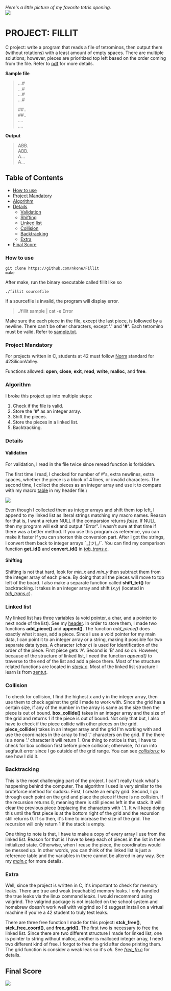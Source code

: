 *Here's a little picture of my favorite tetris opening.*\
![](images/DT_canon.png)
# PROJECT: FILLIT
C project: write a program that reads a file of tetrominos, then output them (without rotations) with a least amount of empty spaces. There are multiple solutions; however, pieces are prioritized top left based on the order coming from the file. Refer to [pdf][pdf] for more details.

[pdf]:https://github.com/nkone/Fillit/blob/master/fillit.pdf

**Sample file**
>.\.\.#\
>.\.\.#\
>.\.\.#\
>.\.\.#
>
>\##.\.\
>\##.\.\
>.\.\.\.\
>.\.\.\.

**Output**
>ABB\.\
>ABB\.\
>A.\.\.\
>A.\.\.

## Table of Contents
<!--ts-->
* [How to use](#how-to-use)
* [Project Mandatory](#project-mandatory)
* [Algorithm](#algorithm)
* [Details](#details)
  * [Validation](#validation)
  * [Shifting](#shifting)
  * [Linked list](#linked-list)
  * [Collision](#collision)
  * [Backtracking](#backtracking)
  * [Extra](#extra)
* [Final Score](#final-score)
<!--te-->

### How to use
```
git clone https://github.com/nkone/Fillit
make
```
After make, run the binary executable called fillit like so
```
./fillit sourcefile
```
If a sourcefile is invalid, the program will display error.

>./fillit sample | cat -e
>Error

Make sure the each piece in the file, except the last piece, is followed by a newline. There can't be other characters, except **'.'** and **'#'**. Each tetromino must be valid. Refer to [sample.txt][sample].

[sample]:https://github.com/nkone/Fillit/blob/master/sample.txt

### Project Mandatory
For projects written in C, students at 42 must follow [Norm][norm] standard for 42SiliconValley.

Functions allowed: **open**, **close**, **exit**, **read**, **write**, **malloc**, and **free**.


[norm]:https://github.com/nkone/Fillit/blob/master/norme.en.pdf

### Algorithm
I broke this project up into multiple steps:
1. Check if the file is valid.
2. Store the **'#'** as an integer array.
3. Shift the pieces.
4. Store the pieces in a linked list.
5. Backtracking.

### Details
#### Validation
For validation, I read in the file twice since reread function is forbidden.

The first time I read, I checked for number of #'s, extra newlines, extra spaces, whether the piece is a block of 4 lines, or invalid characters. The second time, I collect the pieces as an integer array and use it to compare with my macro [table][table] in my header file.\

![](images/table.png)

Even though I collected them as integer arrays and shift them top left, I append to my linked list as literal strings matching my macro names. Reason for that is, I want a return NULL if the comparsion returns *false*. If NULL then my program will exit and output "Error". I wasn't sure at that time if there was a better method. If you use this program as reference, you can make it faster if you can shorten this conversion part. After I got the strings, I convert them back to integer arrays ¯\_(ツ)_/¯. You can find my comparison function **get_id()** and **convert_id()** in [*tab_trans.c*][shift].

#### Shifting
Shifting is not that hard, look for *min_x* and *min_y* then subtract them from the integer array of each piece. By doing that all the pieces will move to top left of the board. I also make a separate function called **shift_tet()** for backtracking. It takes in an integer array and shift (*x,y*) (located in [*tab_trans.c*][shift]).

### Linked list
My linked list has three variables (a void pointer, a char, and a pointer to next node of the list). See my [header][table].
In order to store them, I made two functions **add_piece()** and **append()**. The function *add_piece()* does exactly what it says, add a piece. Since I use a void pointer for my main data, I can point it to an integer array or a string, making it possible for two separate data types. A character (*char c*) is used for identification of the order of the piece. First piece gets 'A'. Second is 'B' and so on. However, because of the structure of linked list, I need the function *append()* to traverse to the end of the list and add a piece there. Most of the structure related functions are located in [*stack.c*][stack]. Most of the linked list structure I learn is from [zentut][zentut].

### Collision
To check for collision, I find the highest x and y in the integer array, then use them to check against the grid I made to work with. Since the grid has a certain size, if any of the number in the array is same as the size then the piece is out of bound. **box_collide()** takes in an integer array and the size of the grid and returns 1 if the piece is out of bound. Not only that but, I also have to check if the piece collide with other pieces on the grid. **piece_collide**() takes in an integer array and the grid I'm working with and use the coordinates in the array to find *'.'* characters on the grid. If the there is a none *'.'* character it will return 1. One thing to notice is that, I have to check for box collision first before piece collision; otherwise, I'd run into segfault error since I go outside of the grid range. You can see [*collision.c*][collision] to see how I did it.

### Backtracking
This is the most challenging part of the project. I can't really track what's happening behind the computer. The algorithm I used is very similar to the bruteforce method for sudoku. First, I create an empty grid. Second, I go through each point on the grid and place the piece if there is no collision. If the recursion returns 0, meaning there is still pieces left in the stack. It will clear the previous piece (replacing the characters with *'.'*). It will keep doing this until the first piece is at the bottom right of the grid and the recursion still returns 0. If so then, it's time to increase the size of the grid. The recursion will only return 1 if the stack is empty.

One thing to note is that, I have to make a copy of every array I use from the linked list. Reason for that is I have to keep each of pieces in the list in there initialized state. Otherwise, when I reuse the piece, the coordinates would be messed up. In other words, you can think of the linked list is just a reference table and the variables in there cannot be altered in any way. See my [*main.c*][main] for more details.

### Extra
Well, since the project is written in C, it's important to check for memory leaks. There are true and weak (reachable) memory leaks. I only handled the true leaks via the linux command *leaks*. I would recommend using valgrind. The valgrind package is not installed on the school system and homebrew doesn't work well with valgrind so I'd suggest install on a virtual machine if you're a 42 student to truly test leaks.

There are three free function I made for this project: **stck_free()**, **stck_free_coord()**, and **free_grid()**. The first two is necessary to free the linked list. Since there are two different structure I made for linked list, one is pointer to string without malloc, another is malloced integer array, I need two different kind of free. I forgot to free the grid after done printing them. The grid function is consider a weak leak so it's *ok*. See [*free_fn.c*][free] for details.

## Final Score
![](images/score.png)

[table]:https://github.com/nkone/Fillit/blob/master/includes/fillit.h
[shift]:https://github.com/nkone/Fillit/blob/master/srcs/tab_trans.c
[stack]:https://github.com/nkone/Fillit/blob/master/srcs/stack.c
[collision]:https://github.com/nkone/Fillit/blob/master/srcs/collision.c
[main]:https://github.com/nkone/Fillit/blob/master/srcs/main.c
[free]:https://github.com/nkone/Fillit/blob/master/srcs/free_fn.c
[zentut]:http://www.zentut.com/c-tutorial/c-linked-list/
